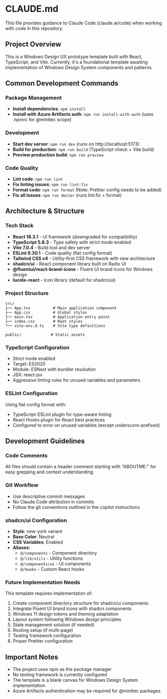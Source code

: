 # CLAUDE.md

This file provides guidance to Claude Code (claude.ai/code) when working with code in this repository.

## Project Overview

This is a Windows Design UX prototype template built with React, TypeScript, and Vite. Currently, it's a foundational template awaiting implementation of Windows Design System components and patterns.

## Common Development Commands

### Package Management
- **Install dependencies**: `npm install`
- **Install with Azure Artifacts auth**: `npm run install-with-auth` (uses .npmrc for @minttec scope)
    
### Development
- **Start dev server**: `npm run dev` (runs on http://localhost:5173)
- **Build for production**: `npm run build` (TypeScript check + Vite build)
- **Preview production build**: `npm run preview`

### Code Quality
- **Lint code**: `npm run lint`
- **Fix linting issues**: `npm run lint:fix`
- **Format code**: `npm run format` (Note: Prettier config needs to be added)
- **Fix all issues**: `npm run doctor` (runs lint:fix + format)

## Architecture & Structure

### Tech Stack
- **React 18.3.1** - UI framework (downgraded for compatibility)
- **TypeScript 5.8.3** - Type safety with strict mode enabled
- **Vite 7.0.4** - Build tool and dev server
- **ESLint 9.30.1** - Code quality (flat config format)
- **Tailwind CSS v4** - Utility-first CSS framework with new architecture
- **shadcn/ui** - React component library built on Radix UI
- **@fluentui/react-brand-icons** - Fluent UI brand icons for Windows design
- **lucide-react** - Icon library (default for shadcn/ui)

### Project Structure
```
src/
├── App.tsx          # Main application component
├── App.css          # Global styles
├── main.tsx         # Application entry point
├── index.css        # Root styles
└── vite-env.d.ts    # Vite type definitions

public/             # Static assets
```

### TypeScript Configuration
- Strict mode enabled
- Target: ES2020
- Module: ESNext with bundler resolution
- JSX: react-jsx
- Aggressive linting rules for unused variables and parameters

### ESLint Configuration
Using flat config format with:
- TypeScript-ESLint plugin for type-aware linting
- React Hooks plugin for React best practices
- Configured to error on unused variables (except underscore-prefixed)

## Development Guidelines

### Code Comments
All files should contain a header comment starting with "ABOUTME:" for easy grepping and context understanding.

### Git Workflow
- Use descriptive commit messages
- No Claude Code attribution in commits
- Follow the git conventions outlined in the copilot instructions

### shadcn/ui Configuration
- **Style**: new-york variant
- **Base Color**: Neutral
- **CSS Variables**: Enabled
- **Aliases**: 
  - `@/components` - Component directory
  - `@/lib/utils` - Utility functions
  - `@/components/ui` - UI components
  - `@/hooks` - Custom React hooks

### Future Implementation Needs
This template requires implementation of:
1. Create component directory structure for shadcn/ui components
2. Integrate Fluent UI brand icons with shadcn components
3. Windows 11 design tokens and theming adaptation
4. Layout system following Windows design principles
5. State management solution (if needed)
6. Routing setup (if multi-page)
7. Testing framework configuration
8. Proper Prettier configuration

## Important Notes
- The project uses npm as the package manager
- No testing framework is currently configured
- The template is a blank canvas for Windows Design System implementation
- Azure Artifacts authentication may be required for @minttec packages